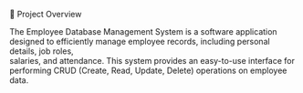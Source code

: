 📌 Project Overview

The Employee Database Management System is a software application designed to efficiently manage employee records, including personal details, job roles,<br> salaries, and attendance. This system provides an easy-to-use interface for<br> performing CRUD (Create, Read, Update, Delete) operations on employee data.
